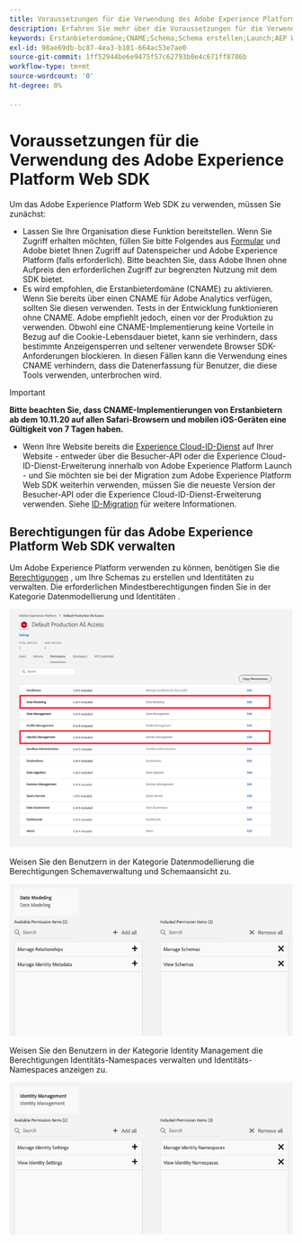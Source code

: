 ```yaml
---
title: Voraussetzungen für die Verwendung des Adobe Experience Platform Web SDK
description: Erfahren Sie mehr über die Voraussetzungen für die Verwendung des Adobe Experience Platform Web SDK.
keywords: Erstanbieterdomäne;CNAME;Schema;Schema erstellen;Launch;AEP Web SDK-Erweiterung;Erweiterung;Konfigurations-ID;Konfigurationstool;Datenelement erstellen;Datenelement erstellen;XDM-Objekt;sendEvent;Ereignis senden;
exl-id: 98ae69db-bc87-4ea3-b101-664ac53e7ae0
source-git-commit: 1ff52944be6e9475f57c62793b0e4c671ff8786b
workflow-type: tm+mt
source-wordcount: '0'
ht-degree: 0%

---
```


# Voraussetzungen für die Verwendung des Adobe Experience Platform Web SDK

Um das Adobe Experience Platform Web SDK zu verwenden, müssen Sie zunächst:

- Lassen Sie Ihre Organisation diese Funktion bereitstellen. Wenn Sie Zugriff erhalten möchten, füllen Sie bitte Folgendes aus [Formular](https://adobe.ly/websdkaccess) und Adobe bietet Ihnen Zugriff auf Datenspeicher und Adobe Experience Platform (falls erforderlich). Bitte beachten Sie, dass Adobe Ihnen ohne Aufpreis den erforderlichen Zugriff zur begrenzten Nutzung mit dem SDK bietet.
- Es wird empfohlen, die Erstanbieterdomäne (CNAME) zu aktivieren. Wenn Sie bereits über einen CNAME für Adobe Analytics verfügen, sollten Sie diesen verwenden. Tests in der Entwicklung funktionieren ohne CNAME. Adobe empfiehlt jedoch, einen vor der Produktion zu verwenden. Obwohl eine CNAME-Implementierung keine Vorteile in Bezug auf die Cookie-Lebensdauer bietet, kann sie verhindern, dass bestimmte Anzeigensperren und seltener verwendete Browser SDK-Anforderungen blockieren. In diesen Fällen kann die Verwendung eines CNAME verhindern, dass die Datenerfassung für Benutzer, die diese Tools verwenden, unterbrochen wird.

>[!IMPORTANT]
>
>**Bitte beachten Sie, dass CNAME-Implementierungen von Erstanbietern ab dem 10.11.20 auf allen Safari-Browsern und mobilen iOS-Geräten eine Gültigkeit von 7 Tagen haben.**

- Wenn Ihre Website bereits die [Experience Cloud-ID-Dienst](https://experienceleague.adobe.com/docs/experience-platform/edge/identity/overview.html) auf Ihrer Website - entweder über die Besucher-API oder die Experience Cloud-ID-Dienst-Erweiterung innerhalb von Adobe Experience Platform Launch - und Sie möchten sie bei der Migration zum Adobe Experience Platform Web SDK weiterhin verwenden, müssen Sie die neueste Version der Besucher-API oder die Experience Cloud-ID-Dienst-Erweiterung verwenden. Siehe [ID-Migration](https://experienceleague.adobe.com/docs/experience-platform/edge/identity/overview.html?lang=en#identity) für weitere Informationen.

## Berechtigungen für das Adobe Experience Platform Web SDK verwalten

Um Adobe Experience Platform verwenden zu können, benötigen Sie die [Berechtigungen](https://experienceleague.adobe.com/docs/experience-platform/access-control/home.html?lang=de) , um Ihre Schemas zu erstellen und Identitäten zu verwalten. Die erforderlichen Mindestberechtigungen finden Sie in der Kategorie Datenmodellierung und Identitäten .

![](../images/AEP-permission-categories.png)

Weisen Sie den Benutzern in der Kategorie Datenmodellierung die Berechtigungen Schemaverwaltung und Schemaansicht zu.

![](../images/data-modeling-permissions.png)

Weisen Sie den Benutzern in der Kategorie Identity Management die Berechtigungen Identitäts-Namespaces verwalten und Identitäts-Namespaces anzeigen zu.

![](../images/identity-management-permissions.png)
